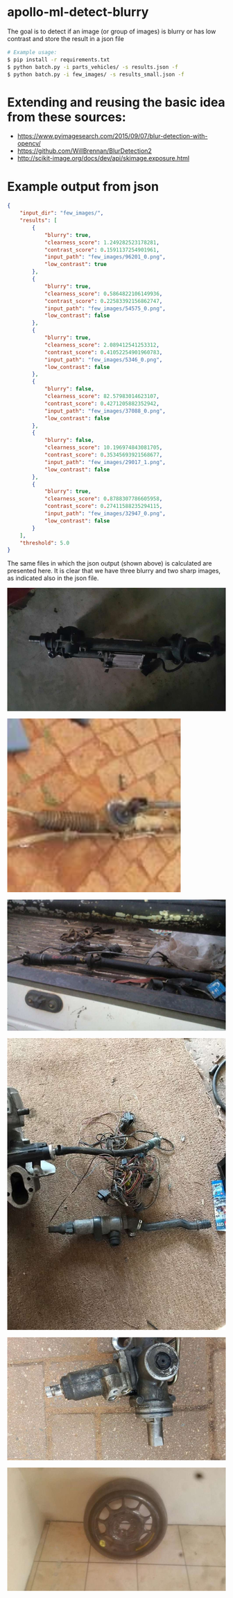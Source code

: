# apollo-ml-detect-blurry

The goal is to detect if an image (or group of images) is blurry or has low contrast and store the result in a json file

```bash
# Example usage: 
$ pip install -r requirements.txt
$ python batch.py -i parts_vehicles/ -s results.json -f
$ python batch.py -i few_images/ -s results_small.json -f
```


# Extending and reusing the basic idea from these sources:
* https://www.pyimagesearch.com/2015/09/07/blur-detection-with-opencv/
* https://github.com/WillBrennan/BlurDetection2 
* http://scikit-image.org/docs/dev/api/skimage.exposure.html



# Example output from json


```json
{
    "input_dir": "few_images/",
    "results": [
        {
            "blurry": true,
            "clearness_score": 1.249282523178281,
            "contrast_score": 0.1591137254901961,
            "input_path": "few_images/96201_0.png",
            "low_contrast": true
        },
        {
            "blurry": true,
            "clearness_score": 0.5864822106149936,
            "contrast_score": 0.22583392156862747,
            "input_path": "few_images/54575_0.png",
            "low_contrast": false
        },
        {
            "blurry": true,
            "clearness_score": 2.089412541253312,
            "contrast_score": 0.41052254901960783,
            "input_path": "few_images/5346_0.png",
            "low_contrast": false
        },
        {
            "blurry": false,
            "clearness_score": 82.57983014623107,
            "contrast_score": 0.4271205882352942,
            "input_path": "few_images/37088_0.png",
            "low_contrast": false
        },
        {
            "blurry": false,
            "clearness_score": 10.196974843081705,
            "contrast_score": 0.35345693921568677,
            "input_path": "few_images/29017_1.png",
            "low_contrast": false
        },
        {
            "blurry": true,
            "clearness_score": 0.8788307786605958,
            "contrast_score": 0.27411588235294115,
            "input_path": "few_images/32947_0.png",
            "low_contrast": false
        }
    ],
    "threshold": 5.0
}
```

The same files in which the json output (shown above) is calculated are presented here.
It is clear that we have three blurry and two sharp images, as indicated also in the json file. 

![relative path 1](/few_images/96201_0.png?raw=true "few_images/96201_0.png")

<img src="few_images/54575_0.png" width="400" title="few_images/54575_0.png" >

![relative path 2](/few_images/5346_0.png?raw=true "few_images/5346_0.png")

![relative path 3](/few_images/37088_0.png?raw=true "few_images/37088_0.png")

![relative path 4](/few_images/29017_1.png?raw=true "few_images/29017_1.png")

![relative path 5](/few_images/32947_0.png?raw=true "few_images/32947_0.png")


